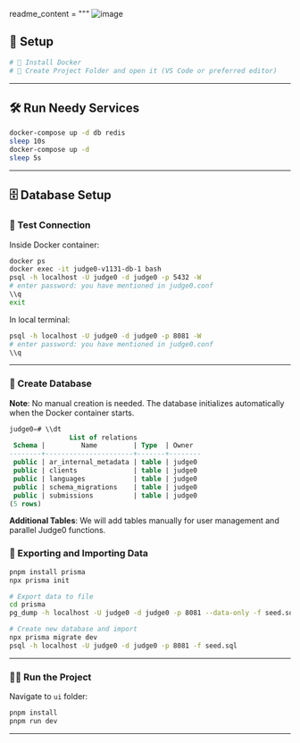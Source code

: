 
readme_content = """
![image](https://github.com/user-attachments/assets/3c03aa0c-8f4d-4c41-8926-223167ec3800)

## 🚀 Setup

```bash
# 🐳 Install Docker
# 📂 Create Project Folder and open it (VS Code or preferred editor)
```

---

## 🛠️ Run Needy Services

```bash
docker-compose up -d db redis
sleep 10s
docker-compose up -d
sleep 5s
```

---

## 🗄️ Database Setup

### 🧪 Test Connection

Inside Docker container:

```bash
docker ps
docker exec -it judge0-v1131-db-1 bash
psql -h localhost -U judge0 -d judge0 -p 5432 -W
# enter password: you have mentioned in judge0.conf
\\q
exit
```

In local terminal:

```bash
psql -h localhost -U judge0 -d judge0 -p 8081 -W
# enter password: you have mentioned in judge0.conf
\\q
```

---

### 📂 Create Database

**Note**: No manual creation is needed. The database initializes automatically when the Docker container starts.

```sql
judge0=# \\dt
               List of relations
 Schema |         Name         | Type  | Owner
--------+----------------------+-------+--------
 public | ar_internal_metadata | table | judge0
 public | clients              | table | judge0
 public | languages            | table | judge0
 public | schema_migrations    | table | judge0
 public | submissions          | table | judge0
(5 rows)
```

**Additional Tables**: We will add tables manually for user management and parallel Judge0 functions. 

### 📑 Exporting and Importing Data

```bash
pnpm install prisma
npx prisma init

# Export data to file
cd prisma
pg_dump -h localhost -U judge0 -d judge0 -p 8081 --data-only -f seed.sql

# Create new database and import
npx prisma migrate dev
psql -h localhost -U judge0 -d judge0 -p 8081 -f seed.sql
```

---

### 🏃‍♂️ Run the Project

Navigate to `ui` folder:

```bash
pnpm install
pnpm run dev
```

---

